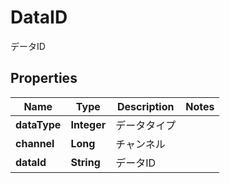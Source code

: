 

# DataID

データID

## Properties

| Name | Type | Description | Notes |
|------------ | ------------- | ------------- | -------------|
|**dataType** | **Integer** | データタイプ |  |
|**channel** | **Long** | チャンネル |  |
|**dataId** | **String** | データID |  |




